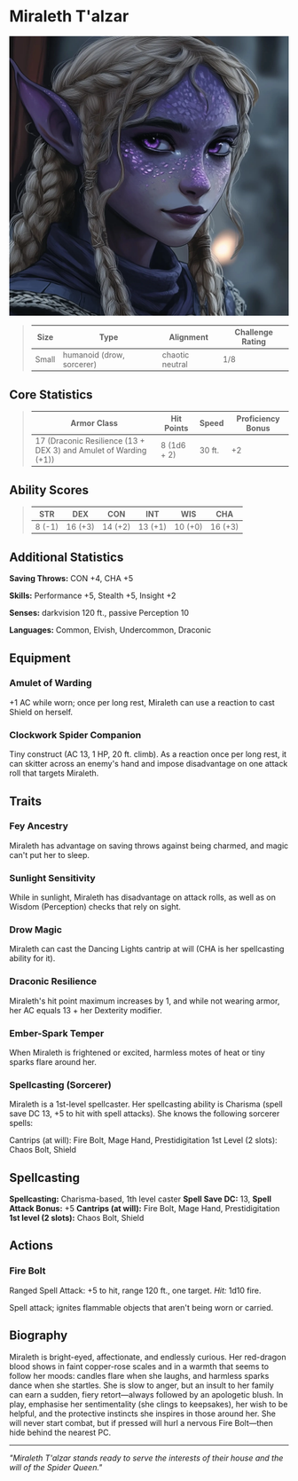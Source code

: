 # Miraleth T'alzar

<link rel="stylesheet" href="../drow_theme.css">

![Miraleth T'alzar](../images/miraleth1.webp)

> | **Size** | **Type** | **Alignment** | **Challenge Rating** |
> |----------|----------|---------------|----------------------|
> | Small | humanoid (drow, sorcerer) | chaotic neutral | 1/8 |

## Core Statistics

> | **Armor Class** | **Hit Points** | **Speed** | **Proficiency Bonus** |
> |-----------------|----------------|-----------|------------------------|
> | 17 (Draconic Resilience (13 + DEX 3) and Amulet of Warding (+1)) | 8 (1d6 + 2) | 30 ft. | +2 |

## Ability Scores

> | **STR** | **DEX** | **CON** | **INT** | **WIS** | **CHA** |
> |---------|---------|---------|---------|---------|---------|
> | 8 (-1) | 16 (+3) | 14 (+2) | 13 (+1) | 10 (+0) | 16 (+3) |

## Additional Statistics

**Saving Throws:** CON +4, CHA +5

**Skills:** Performance +5, Stealth +5, Insight +2

**Senses:** darkvision 120 ft., passive Perception 10

**Languages:** Common, Elvish, Undercommon, Draconic

## Equipment

### Amulet of Warding
+1 AC while worn; once per long rest, Miraleth can use a reaction to cast Shield on herself.

### Clockwork Spider Companion
Tiny construct (AC 13, 1 HP, 20 ft. climb). As a reaction once per long rest, it can skitter across an enemy's hand and impose disadvantage on one attack roll that targets Miraleth.

## Traits

### Fey Ancestry
Miraleth has advantage on saving throws against being charmed, and magic can't put her to sleep.

### Sunlight Sensitivity
While in sunlight, Miraleth has disadvantage on attack rolls, as well as on Wisdom (Perception) checks that rely on sight.

### Drow Magic
Miraleth can cast the Dancing Lights cantrip at will (CHA is her spellcasting ability for it).

### Draconic Resilience
Miraleth's hit point maximum increases by 1, and while not wearing armor, her AC equals 13 + her Dexterity modifier.

### Ember-Spark Temper
When Miraleth is frightened or excited, harmless motes of heat or tiny sparks flare around her.

### Spellcasting (Sorcerer)
Miraleth is a 1st-level spellcaster. Her spellcasting ability is Charisma (spell save DC 13, +5 to hit with spell attacks). She knows the following sorcerer spells:

Cantrips (at will): Fire Bolt, Mage Hand, Prestidigitation
1st Level (2 slots): Chaos Bolt, Shield

## Spellcasting

**Spellcasting:** Charisma-based, 1th level caster
**Spell Save DC:** 13, **Spell Attack Bonus:** +5
**Cantrips (at will):** Fire Bolt, Mage Hand, Prestidigitation
**1st level (2 slots):** Chaos Bolt, Shield

## Actions

### Fire Bolt
Ranged Spell Attack: +5 to hit, range 120 ft., one target. *Hit:* 1d10 fire.

Spell attack; ignites flammable objects that aren't being worn or carried.

## Biography

Miraleth is bright-eyed, affectionate, and endlessly curious.  Her red-dragon blood shows in faint copper-rose scales and in a warmth that seems to follow her moods: candles flare when she laughs, and harmless sparks dance when she startles.  She is slow to anger, but an insult to her family can earn a sudden, fiery retort—always followed by an apologetic blush.  In play, emphasise her sentimentality (she clings to keepsakes), her wish to be helpful, and the protective instincts she inspires in those around her.  She will never start combat, but if pressed will hurl a nervous Fire Bolt—then hide behind the nearest PC.

---

*"Miraleth T'alzar stands ready to serve the interests of their house and the will of the Spider Queen."*